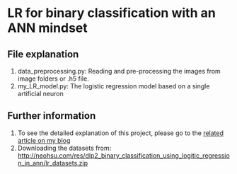 # LR for binary classification with an ANN mindset

## File explanation
1. data_preprocessing.py: Reading and pre-processing the images from image folders or .h5 file.
2. my_LR_model.py: The logistic regression model based on a single artificial neuron

## Further information
1. To see the detailed explanation of this project, please go to the [related article on my blog](http://neohsu.com/2017/11/29/binary-classification-using-logistic-regression-with-an-ann-mindset/)
2. Downloading the datasets from: http://neohsu.com/res/dlp2_binary_classification_using_logitic_regression_in_ann/lr_datasets.zip


